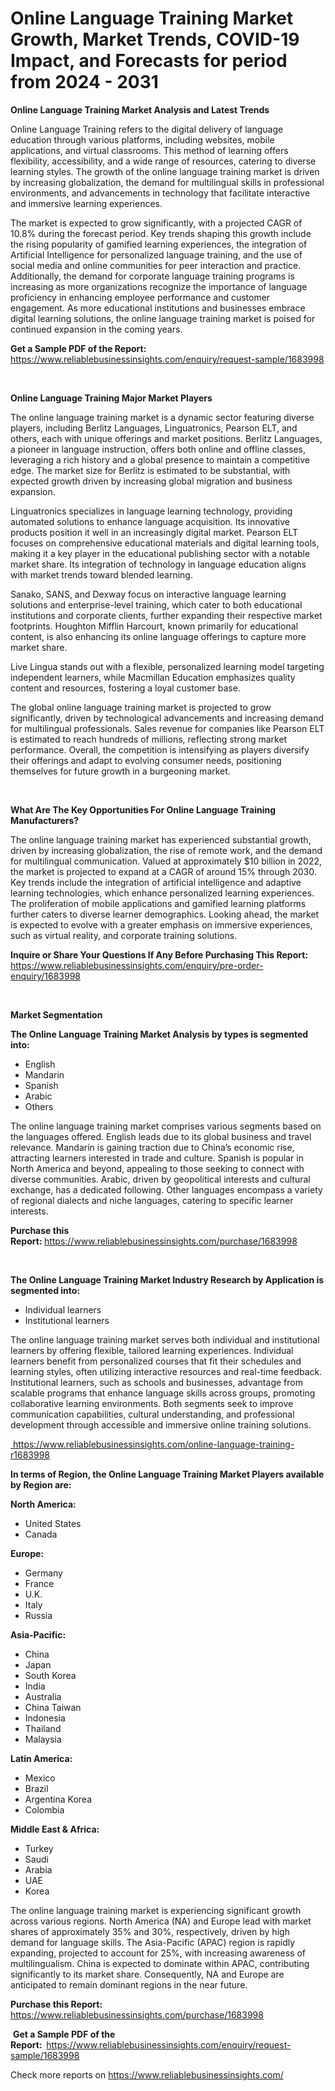<p><h1>Online Language Training Market Growth, Market Trends, COVID-19 Impact, and Forecasts for period from 2024 - 2031</h1></p><p><strong>Online Language Training Market Analysis and Latest Trends</strong></p>
<p><p>Online Language Training refers to the digital delivery of language education through various platforms, including websites, mobile applications, and virtual classrooms. This method of learning offers flexibility, accessibility, and a wide range of resources, catering to diverse learning styles. The growth of the online language training market is driven by increasing globalization, the demand for multilingual skills in professional environments, and advancements in technology that facilitate interactive and immersive learning experiences.</p><p>The market is expected to grow significantly, with a projected CAGR of 10.8% during the forecast period. Key trends shaping this growth include the rising popularity of gamified learning experiences, the integration of Artificial Intelligence for personalized language training, and the use of social media and online communities for peer interaction and practice. Additionally, the demand for corporate language training programs is increasing as more organizations recognize the importance of language proficiency in enhancing employee performance and customer engagement. As more educational institutions and businesses embrace digital learning solutions, the online language training market is poised for continued expansion in the coming years.</p></p>
<p><strong>Get a Sample PDF of the Report:&nbsp;</strong> <a href="https://www.reliablebusinessinsights.com/enquiry/request-sample/1683998?utm_campaign=100&utm_medium=2&utm_source=Github&utm_content=ia&utm_term=30122024&utm_id=online-language-training">https://www.reliablebusinessinsights.com/enquiry/request-sample/1683998</a></p>
<p>&nbsp;</p>
<p><strong>Online Language Training Major Market Players</strong></p>
<p><p>The online language training market is a dynamic sector featuring diverse players, including Berlitz Languages, Linguatronics, Pearson ELT, and others, each with unique offerings and market positions. Berlitz Languages, a pioneer in language instruction, offers both online and offline classes, leveraging a rich history and a global presence to maintain a competitive edge. The market size for Berlitz is estimated to be substantial, with expected growth driven by increasing global migration and business expansion.</p><p>Linguatronics specializes in language learning technology, providing automated solutions to enhance language acquisition. Its innovative products position it well in an increasingly digital market. Pearson ELT focuses on comprehensive educational materials and digital learning tools, making it a key player in the educational publishing sector with a notable market share. Its integration of technology in language education aligns with market trends toward blended learning.</p><p>Sanako, SANS, and Dexway focus on interactive language learning solutions and enterprise-level training, which cater to both educational institutions and corporate clients, further expanding their respective market footprints. Houghton Mifflin Harcourt, known primarily for educational content, is also enhancing its online language offerings to capture more market share.</p><p>Live Lingua stands out with a flexible, personalized learning model targeting independent learners, while Macmillan Education emphasizes quality content and resources, fostering a loyal customer base.</p><p>The global online language training market is projected to grow significantly, driven by technological advancements and increasing demand for multilingual professionals. Sales revenue for companies like Pearson ELT is estimated to reach hundreds of millions, reflecting strong market performance. Overall, the competition is intensifying as players diversify their offerings and adapt to evolving consumer needs, positioning themselves for future growth in a burgeoning market.</p></p>
<p>&nbsp;</p>
<p><strong>What Are The Key Opportunities For Online Language Training Manufacturers?</strong></p>
<p><p>The online language training market has experienced substantial growth, driven by increasing globalization, the rise of remote work, and the demand for multilingual communication. Valued at approximately $10 billion in 2022, the market is projected to expand at a CAGR of around 15% through 2030. Key trends include the integration of artificial intelligence and adaptive learning technologies, which enhance personalized learning experiences. The proliferation of mobile applications and gamified learning platforms further caters to diverse learner demographics. Looking ahead, the market is expected to evolve with a greater emphasis on immersive experiences, such as virtual reality, and corporate training solutions.</p></p>
<p><strong>Inquire or Share Your Questions If Any Before Purchasing This Report:</strong> <a href="https://www.reliablebusinessinsights.com/enquiry/pre-order-enquiry/1683998?utm_campaign=100&utm_medium=2&utm_source=Github&utm_content=ia&utm_term=30122024&utm_id=online-language-training">https://www.reliablebusinessinsights.com/enquiry/pre-order-enquiry/1683998</a></p>
<p>&nbsp;</p>
<p><strong>Market Segmentation</strong></p>
<p><strong>The Online Language Training Market Analysis by types is segmented into:</strong></p>
<p><ul><li>English</li><li>Mandarin</li><li>Spanish</li><li>Arabic</li><li>Others</li></ul></p>
<p><p>The online language training market comprises various segments based on the languages offered. English leads due to its global business and travel relevance. Mandarin is gaining traction due to China’s economic rise, attracting learners interested in trade and culture. Spanish is popular in North America and beyond, appealing to those seeking to connect with diverse communities. Arabic, driven by geopolitical interests and cultural exchange, has a dedicated following. Other languages encompass a variety of regional dialects and niche languages, catering to specific learner interests.</p></p>
<p><strong>Purchase this Report:&nbsp;</strong><a href="https://www.reliablebusinessinsights.com/purchase/1683998?utm_campaign=100&utm_medium=2&utm_source=Github&utm_content=ia&utm_term=30122024&utm_id=online-language-training">https://www.reliablebusinessinsights.com/purchase/1683998</a></p>
<p>&nbsp;</p>
<p><strong>The Online Language Training Market Industry Research by Application is segmented into:</strong></p>
<p><ul><li>Individual learners</li><li>Institutional learners</li></ul></p>
<p><p>The online language training market serves both individual and institutional learners by offering flexible, tailored learning experiences. Individual learners benefit from personalized courses that fit their schedules and learning styles, often utilizing interactive resources and real-time feedback. Institutional learners, such as schools and businesses, advantage from scalable programs that enhance language skills across groups, promoting collaborative learning environments. Both segments seek to improve communication capabilities, cultural understanding, and professional development through accessible and immersive online training solutions.</p></p>
<p><a href="https://www.reliablebusinessinsights.com/online-language-training-r1683998?utm_campaign=100&utm_medium=2&utm_source=Github&utm_content=ia&utm_term=30122024&utm_id=online-language-training">&nbsp;https://www.reliablebusinessinsights.com/online-language-training-r1683998</a></p>
<p><strong>In terms of Region, the Online Language Training Market Players available by Region are:</strong></p>
<p>
    <p> <strong> North America: </strong>
        <ul>
            <li>United States</li>
            <li>Canada</li>
        </ul>
        </p> 
    <p> <strong> Europe: </strong>
        <ul>
            <li>Germany</li>
            <li>France</li>
            <li>U.K.</li>
            <li>Italy</li>
            <li>Russia</li>
        </ul>
        </p> 
    <p> <strong> Asia-Pacific: </strong>
        <ul>
            <li>China</li>
            <li>Japan</li>
            <li>South Korea</li>
            <li>India</li>
            <li>Australia</li>
            <li>China Taiwan</li>
            <li>Indonesia</li>
            <li>Thailand</li>
            <li>Malaysia</li>
        </ul>
        </p> 
    <p> <strong> Latin America: </strong>
        <ul>
            <li>Mexico</li>
            <li>Brazil</li>
            <li>Argentina Korea</li>
            <li>Colombia</li>
        </ul>
        </p> 
    <p> <strong> Middle East & Africa: </strong>
        <ul>
            <li>Turkey</li>
            <li>Saudi</li>
            <li>Arabia</li>
            <li>UAE</li>
            <li>Korea</li>
        </ul>
    </p>
    </p>
<p><p>The online language training market is experiencing significant growth across various regions. North America (NA) and Europe lead with market shares of approximately 35% and 30%, respectively, driven by high demand for language skills. The Asia-Pacific (APAC) region is rapidly expanding, projected to account for 25%, with increasing awareness of multilingualism. China is expected to dominate within APAC, contributing significantly to its market share. Consequently, NA and Europe are anticipated to remain dominant regions in the near future.</p></p>
<p><strong>Purchase this Report: </strong><a href="https://www.reliablebusinessinsights.com/purchase/1683998?utm_campaign=100&utm_medium=2&utm_source=Github&utm_content=ia&utm_term=30122024&utm_id=online-language-training">https://www.reliablebusinessinsights.com/purchase/1683998</a></p>
<p>&nbsp;<strong>Get a Sample PDF of the Report:&nbsp;&nbsp;</strong><a href="https://www.reliablebusinessinsights.com/enquiry/request-sample/1683998?utm_campaign=100&utm_medium=2&utm_source=Github&utm_content=ia&utm_term=30122024&utm_id=online-language-training">https://www.reliablebusinessinsights.com/enquiry/request-sample/1683998</a></p>
<p><strong></strong></p>
<p>Check more reports on <a href="https://www.reliablebusinessinsights.com/?utm_campaign=100&utm_medium=2&utm_source=Github&utm_content=ia&utm_term=30122024&utm_id=online-language-training">https://www.reliablebusinessinsights.com/</a></p>